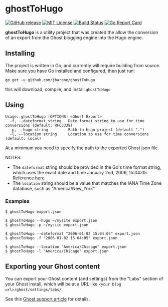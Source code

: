 # ghostToHugo

[![GitHub release](https://img.shields.io/github/release/jbarone/ghostToHugo.svg)](https://github.com/jbarone/ghostToHugo/releases/latest)
[![MIT License](https://img.shields.io/badge/license-MIT-brightgreen.svg)](/LICENSE)
[![Build Status](https://travis-ci.org/jbarone/ghostToHugo.svg?branch=master)](https://travis-ci.org/jbarone/ghostToHugo)
[![Go Report Card](https://goreportcard.com/badge/github.com/jbarone/ghostToHugo)](https://goreportcard.com/report/github.com/jbarone/ghostToHugo)

**ghostToHugo** is a utility project that was created the allow the conversion
of an export from the Ghost blogging engine into the Hugo engine.

## Installing

The project is written in Go, and currently will require building from source.
Make sure you have Go installed and configured, then just run:

```
go get -u github.com/jbarone/ghostToHugo
```

this will download, compile, and install `ghostToHugo`

## Using

```
Usage: ghostToHugo [OPTIONS] <Ghost Export>
  -f, --dateformat string   Date format string to use for time conversions (default: RFC3339)
  -p, --hugo string         Path to hugo project (default ".")
  -l, --location string     Location to use for time conversions (default: local)
```

At a minimum you need to specify the path to the exported Ghost json file.

NOTES: 

- The `dateformat` string should be provided in the Go's time format string, which uses the exact date and time January 2nd, 2006, 15:04:05. Reference [here](https://golang.org/src/time/format.go)
- The `location` string should be a value that matches the IANA Time Zone database, such as "America/New_York"

### Examples

```
$ ghostToHugo export.json
```

```
$ ghostToHugo --hugo ~/mysite export.json
$ ghostToHugo -p ~/mysite export.json
```

```
$ ghostToHugo --dateformat "2006-01-02 15:04:05" export.json
$ ghostToHugo -f "2006-01-02 15:04:05" export.json
```

```
$ ghostToHugo --location "America/Chicago" export.json
$ ghostToHugo -l "America/Chicago" export.json
```

## Exporting your Ghost content
You can export your Ghost content (and settings) from the "Labs" section of your Ghost install, which will be at a URL like `<your blog url>/ghost/settings/labs/`.

See this [Ghost support article](https://help.ghost.org/hc/en-us/articles/224112927-Import-Export-Data) for details.

